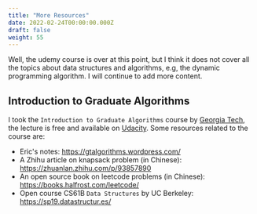```yaml
---
title: "More Resources"
date: 2022-02-24T00:00:00.000Z
draft: false
weight: 55
---
```


Well, the udemy course is over at this point, but I think it does not cover all the topics about data structures and algorithms, e.g, the dynamic programming algorithm. I will continue to add more content.

## Introduction to Graduate Algorithms

I took the `Introduction to Graduate Algorithms` course by [Georgia Tech](https://omscs.gatech.edu/cs-6515-intro-graduate-algorithms), the lecture is free and available on [Udacity](https://classroom.udacity.com/courses/ud401). Some resources related to the course are:

* Eric's notes: https://gtalgorithms.wordpress.com/
* A Zhihu article on knapsack problem (in Chinese): https://zhuanlan.zhihu.com/p/93857890
* An open source book on leetcode problems (in Chinese): https://books.halfrost.com/leetcode/
* Open course CS61B `Data Structures` by UC Berkeley: https://sp19.datastructur.es/
